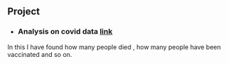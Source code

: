 ## Project 

* ### Analysis on covid data [link](https://github.com/ramashish786/Project/blob/main/Analysis%20on%20covid%20data.ipynb)

In this I have found how many people died , how many people have been vaccinated and so on.

